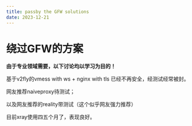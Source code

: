 ```yaml
---
title: passby the GFW solutions
date: 2023-12-21
---
```


# 绕过GFW的方案

**由于专业领域需要，以下讨论均以学习为目的！**

基于v2fly的vmess with ws + nginx with tls 已经不再安全，经测试经常被封。



网友推荐naiveproxy待测试；

以及网友推荐的reality带测试（这个似乎网友强力推荐）



目前xray使用四五个月了，表现良好。
